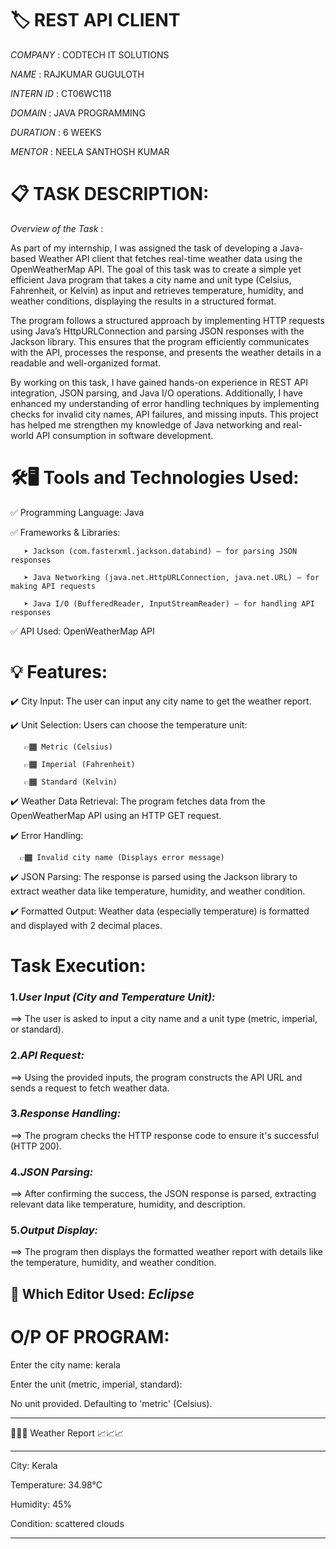 #  🏷️ REST API CLIENT

*COMPANY* : CODTECH IT SOLUTIONS

*NAME*    : RAJKUMAR GUGULOTH

*INTERN ID* : CT06WC118

*DOMAIN*  : JAVA PROGRAMMING

*DURATION* : 6 WEEKS

*MENTOR*  : NEELA SANTHOSH KUMAR

# 📋 TASK DESCRIPTION:
*Overview of the Task* :

As part of my internship, I was assigned the task of developing a Java-based Weather API client that fetches real-time weather data using the OpenWeatherMap API. The goal of this task was to create a simple yet efficient Java program that takes a city name and unit type (Celsius, Fahrenheit, or Kelvin) as input and retrieves temperature, humidity, and weather conditions, displaying the results in a structured format.

The program follows a structured approach by implementing HTTP requests using Java’s HttpURLConnection and parsing JSON responses with the Jackson library. This ensures that the program efficiently communicates with the API, processes the response, and presents the weather details in a readable and well-organized format.

By working on this task, I have gained hands-on experience in REST API integration, JSON parsing, and Java I/O operations. Additionally, I have enhanced my understanding of error handling techniques by implementing checks for invalid city names, API failures, and missing inputs. This project has helped me strengthen my knowledge of Java networking and real-world API consumption in software development.

# 🛠️🖥️ Tools and Technologies Used:
✅ Programming Language: Java

✅ Frameworks & Libraries:

       ➤ Jackson (com.fasterxml.jackson.databind) – for parsing JSON responses

       ➤ Java Networking (java.net.HttpURLConnection, java.net.URL) – for making API requests

       ➤ Java I/O (BufferedReader, InputStreamReader) – for handling API responses

✅ API Used: OpenWeatherMap API

# 💡 Features:
✔️ City Input: The user can input any city name to get the weather report.

✔️ Unit Selection: Users can choose the temperature unit:

       👉🏾 Metric (Celsius)

       👉🏾 Imperial (Fahrenheit)

       👉🏾 Standard (Kelvin)
           
✔️ Weather Data Retrieval: The program fetches data from the OpenWeatherMap API using an HTTP GET request.

✔️ Error Handling:

      👉🏾 Invalid city name (Displays error message)
      
✔️ JSON Parsing: The response is parsed using the Jackson library to extract weather data like temperature, humidity, and weather condition.

✔️ Formatted Output: Weather data (especially temperature) is formatted and displayed with 2 decimal places.

# Task Execution:
### 1.*User Input (City and Temperature Unit):*

 ==> The user is asked to input a city name and a unit type (metric, imperial, or standard).

### 2.*API Request:*

 ==> Using the provided inputs, the program constructs the API URL and sends a request to fetch weather data.

### 3.*Response Handling:*

==> The program checks the HTTP response code to ensure it's successful (HTTP 200).

### 4.*JSON Parsing:*

 ==> After confirming the success, the JSON response is parsed, extracting relevant data like temperature, humidity, and description.

### 5.*Output Display:*

 ==> The program then displays the formatted weather report with details like the temperature, humidity, and weather condition.



## 🚀 Which Editor Used:         *Eclipse*


# O/P OF PROGRAM:

Enter the city name: kerala

Enter the unit (metric, imperial, standard): 

No unit provided. Defaulting to 'metric' (Celsius).

*************************************

🌟🌟🌟 Weather Report 📈📈📈 

*************************************

City: Kerala

Temperature: 34.98°C

Humidity: 45%

Condition: scattered clouds

*************************************






